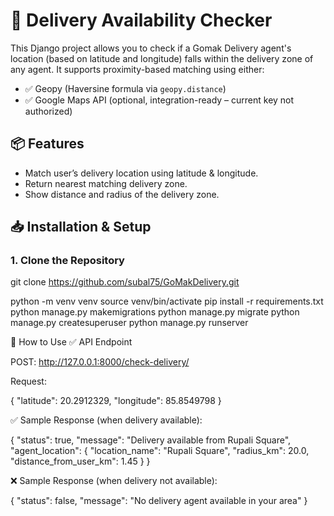 

# 🛵 Delivery Availability Checker

This Django project allows you to check if a Gomak Delivery agent's location (based on latitude and longitude) falls within the delivery zone of any agent. It supports proximity-based matching using either:

- ✅ Geopy (Haversine formula via `geopy.distance`)
- ✅ Google Maps API (optional, integration-ready – current key not authorized)

## 📦 Features

- Match user’s delivery location using latitude & longitude.
- Return nearest matching delivery zone.
- Show distance and radius of the delivery zone.

## 📥 Installation & Setup

### 1. Clone the Repository


git clone https://github.com/subal75/GoMakDelivery.git

python -m venv venv
source venv/bin/activate
pip install -r requirements.txt
python manage.py makemigrations
python manage.py migrate
python manage.py createsuperuser
python manage.py runserver


🧪 How to Use
✅ API Endpoint

POST: http://127.0.0.1:8000/check-delivery/

Request:

{
    "latitude": 20.2912329,
    "longitude": 85.8549798
}

✅ Sample Response (when delivery available):

{
    "status": true,
    "message": "Delivery available from Rupali Square",
    "agent_location": {
        "location_name": "Rupali Square",
        "radius_km": 20.0,
        "distance_from_user_km": 1.45
    }
}

❌ Sample Response (when delivery not available):

{
  "status": false,
  "message": "No delivery agent available in your area"
}
